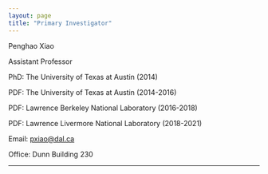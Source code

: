 ```yaml
---
layout: page
title: "Primary Investigator"
---
```


Penghao Xiao 

Assistant Professor

PhD: The University of Texas at Austin (2014)

PDF: The University of Texas at Austin (2014-2016)
 
PDF: Lawrence Berkeley National Laboratory (2016-2018)

PDF: Lawrence Livermore National Laboratory (2018-2021)

Email: pxiao@dal.ca

Office: Dunn Building 230

---


